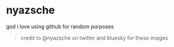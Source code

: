 # nyazsche
god i love using github for random purposes
> credit to @nyazsche on twitter and bluesky for these images

